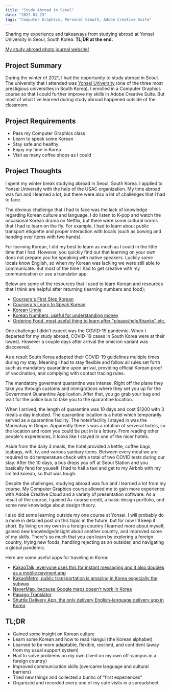 ```yaml
---
title: "Study Abroad in Seoul"
date: "2022-01-23"
tags: "Computer Graphics, Personal Growth, Adobe Creative Suite"
---
```

Sharing my experience and takeaways from studying abroad at Yonsei University in Seoul, South Korea. **TL;DR at the end.**


[My study abroad photo journal website!](korea.jasontuyen.com/)


## Project Summary
During the winter of 2021, I had the opportunity to study abroad in Seoul. The university that I attended was [Yonsei University](https://en.wikipedia.org/wiki/Yonsei_University) (one of the three most prestigious universities in South Korea). I enrolled in a Computer Graphics course so that I could further improve my skills in Adobe Creative Suite. But most of what I’ve learned during study abroad happened outside of the classroom.


## Project Requirements
* Pass my Computer Graphics class
* Learn to speak some Korean
* Stay safe and healthy
* Enjoy my time in Korea
* Visit as many coffee shops as I could


## Project Thoughts
I spent my winter break studying abroad in Seoul, South Korea. I applied to Yonsei University with the help of the USAC organization. My time abroad was fun and I learned a lot, but there were also a lot of challenges that I had to face.


The obvious challenge that I had to face was the lack of knowledge regarding Korean culture and language. I do listen to K-pop and watch the occasional Korean drama on Netflix, but there were some cultural norms that I had to learn on the fly. For example, I had to learn about public transport etiquette and proper interaction with locals (such as bowing and handing over items with two hands).


For learning Korean, I did my best to learn as much as I could in the little time that I had. However, you quickly find out that learning on your own does not prepare you for speaking with native speakers. Luckily some locals know English, so when my Korean was lacking we were still able to communicate. But most of the time I had to get creative with my communication or use a translator app.

Below are some of the resources that I used to learn Korean and resources that I think are helpful after returning (learning numbers and food):
* [Coursera's First Step Korean](https://www.coursera.org/learn/learn-korean)
* [Coursera's Learn to Speak Korean](https://www.coursera.org/learn/learn-speak-korean1)
* [Korean Unnie](https://www.youtube.com/channel/UCcA88_Z7wQWMoQ9bKwjuanA)
* [Korean Numbers, useful for understanding money](https://learnkorean24.com/korean-lessons/korean-numbers/#review-quiz)
* [Ordering Food, most useful thing to learn after "please/help/thanks" etc.](https://joelstraveltips.com/korean-phrases-for-ordering-food/)

One challenge I didn’t expect was the COVID-19 pandemic. When I departed for my study abroad, COVID-19 cases in South Korea were at their lowest. However a couple days after arrival the omicron variant was discovered. 


As a result South Korea adapted their COVID-19 guidelines multiple times during my stay. Meaning I had to stay flexible and follow all rules set forth such as mandatory quarantine upon arrival, providing official Korean proof of vaccination, and complying with contact tracing rules.


The mandatory goverment quarantine was intense. Right off the plane they take you through customs and immigrations where they set you up for the Government Quarantine Application. After that, you go grab your bag and wait for the police bus to take you to the quarantine location.


When I arrived, the length of quarantine was 10 days and cost $1200 with 3 meals a day included. The quarantine location is a hotel which temporarily served as a quarantine facility. The hotel/facility I stayed in was the Marinabay in Gimpo. Apparently there's was a rotation of serveral hotels, so the location and room you could be put in is a lottery. From reading other people's experiences, it looks like I stayed in one of the nicer hotels. 


Aside from the daily 3 meals, the hotel provided a kettle, coffee bags, teabags, wifi, tv, and various sanitary items. Between every meal we are required to do temperature check with a total of two COVID tests during our stay. After the 10 days, a bus drops you off at Seoul Station and you basically fend for youself. I had to hail a taxi and get to my Airbnb with my limited korean, so that was tough.


Despite the challenges, studying abroad was fun and I learned a lot from my course. My Computer Graphics course allowed me to gain more experience with Adobe Creative Cloud and a variety of presentation software. As a result of the course, I gained A+ course credit, a basic design portfolio, and some new knowledge about design theory.


I also did some learning outside my one course at Yonsei. I will probably do a more in detailed post on this topic in the future, but for now I'll keep it short. By living on my own in a foreign country I learned more about myself, gained new knowledge/insight about another country, and improved some of my skills. There's so much that you can learn by exploring a foreign country, trying new foods, handling rejecting as an outsider, and navigating a global pandemic.


Here are some useful apps for traveling in Korea:
* [KakaoTalk, everyone uses this for instant messaging and it also doubles as a moblie payment app](https://apps.apple.com/us/app/kakaotalk/id362057947)
* [KakaoMetro, public transportation is amazing in Korea especially the subway](https://apps.apple.com/us/app/kakaometro/id1095533900)
* [NaverMap, because Google maps doesn't work in Korea](https://apps.apple.com/us/app/naver-map-navigation/id311867728)
* [Papago Translator](https://apps.apple.com/us/app/naver-papago-ai-translator/id1147874819)
* [Shuttle Delivery App, the only delivery English-language delivery app in Korea](https://apps.apple.com/us/app/shuttle-delivery/id1220751968)


## TL;DR
* Gained some insight on Korean culture
* Learn some Korean and how to read Hangul (the Korean alphabet)
* Learned to be more adaptable, flexible, resilient, and confident (away from my usual support system)
* Had to solve problems on my own (lived on my own off-campus in a foreign country)
* Improved communication skills (overcame language and cultural barriers)
* Tried new things and collected a bunhc of "first experiences"
* Organized and recorded every one of my cafe visits in a spreadsheet